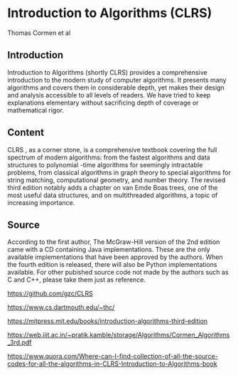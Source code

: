 # Introduction to Algorithms (CLRS)
Thomas Cormen et al

## Introduction

Introduction to Algorithms (shortly CLRS) provides a comprehensive introduction 
to the modern study of computer algorithms. It presents many algorithms and 
covers them in considerable depth, yet makes their design and analysis accessible
to all levels of readers. We have tried to keep explanations elementary without 
sacrificing depth of coverage or mathematical rigor.

## Content

CLRS , as a corner stone, is a comprehensive textbook covering the full spectrum
of modern algorithms: from the fastest algorithms and data structures to polynomial
-time algorithms for seemingly intractable problems, from classical algorithms in 
graph theory to special algorithms for string matching, computational geometry, and 
number theory. The revised third edition notably adds a chapter on van Emde Boas 
trees, one of the most useful data structures, and on multithreaded algorithms, a 
topic of increasing importance.

## Source

According to the first author, The McGraw-Hill version of the 2nd edition came with 
a CD containing Java implementations. These are the only available implementations 
that have been approved by the authors. When the fourth edition is released, there 
will also be Python implementations available. For other pubished source code not 
made by the authors such as C and C++, please take them just as reference. 

https://github.com/gzc/CLRS

https://www.cs.dartmouth.edu/~thc/

https://mitpress.mit.edu/books/introduction-algorithms-third-edition

https://web.iiit.ac.in/~pratik.kamble/storage/Algorithms/Cormen_Algorithms_3rd.pdf

https://www.quora.com/Where-can-I-find-collection-of-all-the-source-codes-for-all-the-algorithms-in-CLRS-Introduction-to-Algorithms-book
